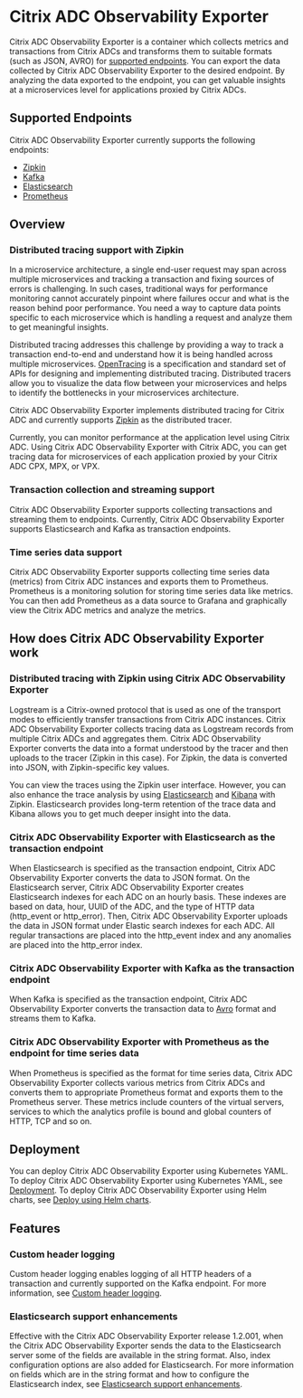 # Citrix ADC Observability Exporter

 Citrix ADC Observability Exporter is a container which collects metrics and transactions from Citrix ADCs and transforms them to suitable formats (such as JSON, AVRO) for [supported endpoints](#Supported-Endpoints). You can export the data collected by Citrix ADC Observability Exporter to the desired endpoint. By analyzing the data exported to the endpoint, you can get valuable insights at a microservices level for applications proxied by Citrix ADCs.

## Supported Endpoints

 Citrix ADC Observability Exporter currently supports the following endpoints:

 - [Zipkin](https://zipkin.io/)
 - [Kafka](https://kafka.apache.org/)
 - [Elasticsearch](https://www.elastic.co/products/elasticsearch)
 - [Prometheus](https://prometheus.io/docs/introduction/overview/)

## Overview

### Distributed tracing support with Zipkin

In a microservice architecture, a single end-user request may span across multiple microservices and tracking a transaction and fixing sources of errors is challenging. In such cases, traditional ways for performance monitoring cannot accurately pinpoint where failures occur and what is the reason behind poor performance. You need a way to capture data points specific to each microservice which is handling a request and analyze them to get meaningful insights.

Distributed tracing addresses this challenge by providing a way to track a transaction end-to-end and understand how it is being handled across multiple microservices. [OpenTracing](https://opentracing.io/) is a specification and standard set of APIs for designing and implementing distributed tracing. Distributed tracers allow you to visualize the data flow between your microservices and helps to identify the bottlenecks in your microservices architecture.

Citrix ADC Observability Exporter implements distributed tracing for Citrix ADC and currently supports [Zipkin](https://zipkin.io/) as the distributed tracer.

Currently, you can monitor performance at the application level using Citrix ADC. Using Citrix ADC Observability Exporter with Citrix ADC, you can get tracing data for microservices of each application proxied by your Citrix ADC CPX, MPX, or VPX.

### Transaction collection and streaming support

Citrix ADC Observability Exporter supports collecting transactions and streaming them to endpoints. Currently, Citrix ADC Observability Exporter supports Elasticsearch and Kafka as transaction endpoints.

### Time series data support

Citrix ADC Observability Exporter supports collecting time series data (metrics) from Citrix ADC instances and exports them to Prometheus. Prometheus is a monitoring solution for storing time series data like metrics. You can then add Prometheus as a data source to Grafana and graphically view the Citrix ADC metrics and analyze the metrics.


## How does Citrix ADC Observability Exporter work

### Distributed tracing with Zipkin using Citrix ADC Observability Exporter

Logstream is a Citrix-owned protocol that is used as one of the transport modes to efficiently transfer transactions from Citrix ADC instances. Citrix ADC Observability Exporter collects tracing data as Logstream records from multiple Citrix ADCs and aggregates them. Citrix ADC Observability Exporter converts the data into a format understood by the tracer and then uploads to the tracer (Zipkin in this case). For Zipkin, the data is converted into JSON, with Zipkin-specific key values.

You can view the traces using the Zipkin user interface. However, you can also enhance the trace analysis by using [Elasticsearch](https://www.elastic.co/products/elasticsearch) and [Kibana](https://www.elastic.co/products/kibana) with Zipkin. Elasticsearch provides long-term retention of the trace data and Kibana allows you to get much deeper insight into the data.

### Citrix ADC Observability Exporter with Elasticsearch as the transaction endpoint

When Elasticsearch is specified as the transaction endpoint, Citrix ADC Observability Exporter converts the data to JSON format. On the Elasticsearch server, Citrix ADC Observability Exporter creates Elasticsearch indexes for each ADC on an hourly basis. These indexes are based on data, hour, UUID of the ADC, and the type of HTTP data (http_event or http_error). Then, Citrix ADC Observability Exporter uploads the data in JSON format under Elastic search indexes for each ADC. All regular transactions are placed into the http_event index and any anomalies are placed into the http_error index.  

### Citrix ADC Observability Exporter with Kafka as the transaction endpoint

When Kafka is specified as the transaction endpoint, Citrix ADC Observability Exporter converts the transaction data to [Avro](http://avro.apache.org/docs/current/Avro) format and streams them to Kafka.

### Citrix ADC Observability Exporter with Prometheus as the endpoint for time series data

When Prometheus is specified as the format for time series data, Citrix ADC Observability Exporter collects various metrics from Citrix ADCs and converts them to appropriate Prometheus format and exports them to the Prometheus server. These metrics include counters of the virtual servers, services to which the analytics profile is bound and global counters of HTTP, TCP and so on.

## Deployment

You can deploy Citrix ADC Observability Exporter using Kubernetes YAML. To deploy Citrix ADC Observability Exporter using Kubernetes YAML, see [Deployment](deploy-coe.md). To deploy Citrix ADC Observability Exporter using Helm charts, see [Deploy using Helm charts](https://github.com/citrix/citrix-helm-charts/tree/master/citrix-observability-exporter).

## Features

### Custom header logging

Custom header logging enables logging of all HTTP headers of a transaction and currently supported on the Kafka endpoint.
For more information, see [Custom header logging](https://github.com/citrix/citrix-observability-exporter/tree/master/custom-header).

### Elasticsearch support enhancements

Effective with the Citrix ADC Observability Exporter release 1.2.001, when the Citrix ADC Observability Exporter sends the data to the Elasticsearch server some of the fields are available in the string format. Also, index configuration options are also added for Elasticsearch. For more information on fields which are in the string format and how to configure the Elasticsearch index, see [Elasticsearch support enhancements](https://github.com/citrix/citrix-observability-exporter/blob/master/es-enhancements/README.md).